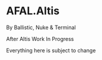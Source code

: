 # AFAL.Altis

By Ballistic, Nuke & Terminal

After Altis Work In Progress

Everything here is subject to change

